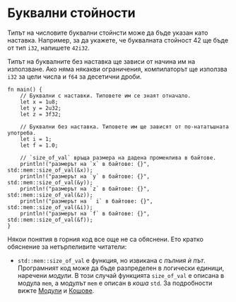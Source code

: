 # Буквални стойности

Типът на числовите буквални стойнсти може да бъде указан като наставка.
Например, за да укажете, че буквалната стойност 42 ще бъде от тип `i32`,
напишете `42i32`.

Типът на буквалните без наставка ще зависи от начина им на използване. Ако няма
някакви ограничения, компилаторът ще използва `i32` за цели числа и `f64` за
десетични дроби.

```rust,editable
fn main() {
    // Буквални с наставки. Типовете им се знаят отначало.
    let x = 1u8;
    let y = 2u32;
    let z = 3f32;

    // Буквални без наставка. Типовете им ще зависят от по-нататъшната употреба.
    let i = 1;
    let f = 1.0;

    // `size_of_val` връща размера на дадена променлива в байтове.
    println!("размерът на `x` в байтове: {}", std::mem::size_of_val(&x));
    println!("размерът на `y` в байтове: {}", std::mem::size_of_val(&y));
    println!("размерът на `z` в байтове: {}", std::mem::size_of_val(&z));
    println!("размерът на ` i` в байтове: {}", std::mem::size_of_val(&i));
    println!("размерът на `f` в байтове: {}", std::mem::size_of_val(&f));
}
```

Някои понятия в горния код все още не са обяснени. Ето кратко обяснение за нетърпеливите читатели:

* `std::mem::size_of_val`  е функция, но извикана с *пълния ѝ път*. Програмният
  код може да бъде разпределен в логически единици, наречени *модули*. В този
  случай функцията `size_of_val` е описана в модула `mem`, а модулът `mem` е
  описан в *коша* `std`. За подробности вижте [Модули][mod] и [Кошове][crate].

[mod]: ../mod.md
[crate]: ../crates.md
